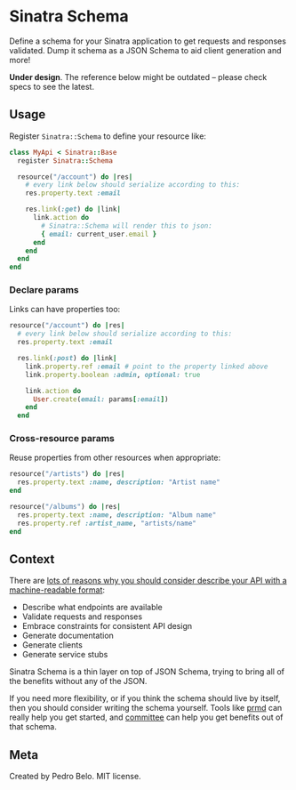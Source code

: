# Sinatra Schema

Define a schema for your Sinatra application to get requests and responses validated. Dump it schema as a JSON Schema to aid client generation and more!

**Under design**. The reference below might be outdated – please check specs to see the latest.


## Usage

Register `Sinatra::Schema` to define your resource like:

```ruby
class MyApi < Sinatra::Base
  register Sinatra::Schema

  resource("/account") do |res|
    # every link below should serialize according to this:
    res.property.text :email

    res.link(:get) do |link|
      link.action do
        # Sinatra::Schema will render this to json:
        { email: current_user.email }
      end
    end
  end
end
```

### Declare params

Links can have properties too:

```ruby
resource("/account") do |res|
  # every link below should serialize according to this:
  res.property.text :email

  res.link(:post) do |link|
    link.property.ref :email # point to the property linked above
    link.property.boolean :admin, optional: true

    link.action do
      User.create(email: params[:email])
    end
  end
```

### Cross-resource params

Reuse properties from other resources when appropriate:

```ruby
resource("/artists") do |res|
  res.property.text :name, description: "Artist name"
end

resource("/albums") do |res|
  res.property.text :name, description: "Album name"
  res.property.ref :artist_name, "artists/name"
end
```


## Context

There are [lots of reasons why you should consider describe your API with a machine-readable format](http://pedro.by4am.com/past/2014/5/23/get_more_out_of_your_service_with_machinereadable_api_specs/):

- Describe what endpoints are available
- Validate requests and responses
- Embrace constraints for consistent API design
- Generate documentation
- Generate clients
- Generate service stubs

Sinatra Schema is a thin layer on top of JSON Schema, trying to bring all of the benefits without any of the JSON.

If you need more flexibility, or if you think the schema should live by itself, then you should consider writing the schema yourself. Tools like [prmd](https://github.com/interagent/prmd) can really help you get started, and [committee](https://github.com/interagent/committee) can help you get benefits out of that schema.


## Meta

Created by Pedro Belo. MIT license.
